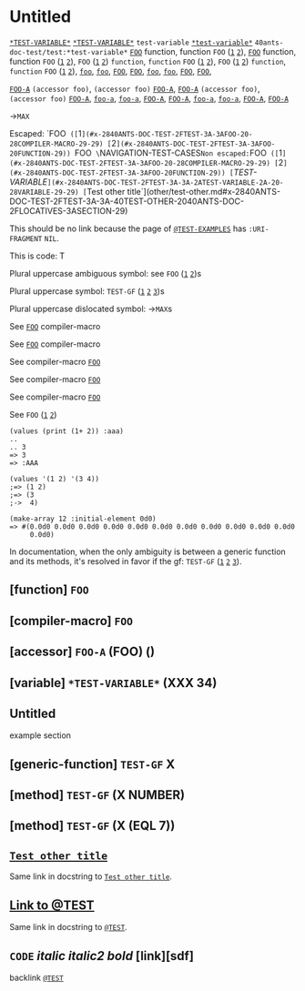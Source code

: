 <a id="x-2840ANTS-DOC-TEST-2FTEST-3A-3A-40TEST-2040ANTS-DOC-2FLOCATIVES-3ASECTION-29"></a>

# Untitled

[`*TEST-VARIABLE*`](#x-2840ANTS-DOC-TEST-2FTEST-3A-3A-2ATEST-VARIABLE-2A-20-28VARIABLE-29-29)
[`*TEST-VARIABLE*`](#x-2840ANTS-DOC-TEST-2FTEST-3A-3A-2ATEST-VARIABLE-2A-20-28VARIABLE-29-29)
`test-variable`
[`*test-variable*`](#x-2840ANTS-DOC-TEST-2FTEST-3A-3A-2ATEST-VARIABLE-2A-20-28VARIABLE-29-29)
`40ants-doc-test/test:*test-variable*`
[`FOO`](#x-2840ANTS-DOC-TEST-2FTEST-3A-3AFOO-20FUNCTION-29) function, function `FOO` ([`1`](#x-2840ANTS-DOC-TEST-2FTEST-3A-3AFOO-20-28COMPILER-MACRO-29-29) [`2`](#x-2840ANTS-DOC-TEST-2FTEST-3A-3AFOO-20FUNCTION-29)),
[`FOO`](#x-2840ANTS-DOC-TEST-2FTEST-3A-3AFOO-20FUNCTION-29) function, function `FOO` ([`1`](#x-2840ANTS-DOC-TEST-2FTEST-3A-3AFOO-20-28COMPILER-MACRO-29-29) [`2`](#x-2840ANTS-DOC-TEST-2FTEST-3A-3AFOO-20FUNCTION-29)),
`FOO` ([`1`](#x-2840ANTS-DOC-TEST-2FTEST-3A-3AFOO-20-28COMPILER-MACRO-29-29) [`2`](#x-2840ANTS-DOC-TEST-2FTEST-3A-3AFOO-20FUNCTION-29)) `function`, `function` `FOO` ([`1`](#x-2840ANTS-DOC-TEST-2FTEST-3A-3AFOO-20-28COMPILER-MACRO-29-29) [`2`](#x-2840ANTS-DOC-TEST-2FTEST-3A-3AFOO-20FUNCTION-29)),
`FOO` ([`1`](#x-2840ANTS-DOC-TEST-2FTEST-3A-3AFOO-20-28COMPILER-MACRO-29-29) [`2`](#x-2840ANTS-DOC-TEST-2FTEST-3A-3AFOO-20FUNCTION-29)) `function`, `function` `FOO` ([`1`](#x-2840ANTS-DOC-TEST-2FTEST-3A-3AFOO-20-28COMPILER-MACRO-29-29) [`2`](#x-2840ANTS-DOC-TEST-2FTEST-3A-3AFOO-20FUNCTION-29)),
[`foo`](#x-2840ANTS-DOC-TEST-2FTEST-3A-3AFOO-20FUNCTION-29),
[`foo`](#x-2840ANTS-DOC-TEST-2FTEST-3A-3AFOO-20FUNCTION-29),
[`FOO`](#x-2840ANTS-DOC-TEST-2FTEST-3A-3AFOO-20FUNCTION-29),
[`FOO`](#x-2840ANTS-DOC-TEST-2FTEST-3A-3AFOO-20FUNCTION-29),
[`foo`](#x-2840ANTS-DOC-TEST-2FTEST-3A-3AFOO-20FUNCTION-29),
[`foo`](#x-2840ANTS-DOC-TEST-2FTEST-3A-3AFOO-20FUNCTION-29),
[`FOO`](#x-2840ANTS-DOC-TEST-2FTEST-3A-3AFOO-20FUNCTION-29),
[`FOO`](#x-2840ANTS-DOC-TEST-2FTEST-3A-3AFOO-20FUNCTION-29),

[`FOO-A`](#x-2840ANTS-DOC-TEST-2FTEST-3A-3AFOO-A-20-2840ANTS-DOC-2FLOCATIVES-3AACCESSOR-2040ANTS-DOC-TEST-2FTEST-3A-3AFOO-29-29) `(accessor foo)`, `(accessor foo)` [`FOO-A`](#x-2840ANTS-DOC-TEST-2FTEST-3A-3AFOO-A-20-2840ANTS-DOC-2FLOCATIVES-3AACCESSOR-2040ANTS-DOC-TEST-2FTEST-3A-3AFOO-29-29),
[`FOO-A`](#x-2840ANTS-DOC-TEST-2FTEST-3A-3AFOO-A-20-2840ANTS-DOC-2FLOCATIVES-3AACCESSOR-2040ANTS-DOC-TEST-2FTEST-3A-3AFOO-29-29) `(accessor foo)`, `(accessor foo)` [`FOO-A`](#x-2840ANTS-DOC-TEST-2FTEST-3A-3AFOO-A-20-2840ANTS-DOC-2FLOCATIVES-3AACCESSOR-2040ANTS-DOC-TEST-2FTEST-3A-3AFOO-29-29),
[`foo-a`](#x-2840ANTS-DOC-TEST-2FTEST-3A-3AFOO-A-20-2840ANTS-DOC-2FLOCATIVES-3AACCESSOR-2040ANTS-DOC-TEST-2FTEST-3A-3AFOO-29-29),
[`foo-a`](#x-2840ANTS-DOC-TEST-2FTEST-3A-3AFOO-A-20-2840ANTS-DOC-2FLOCATIVES-3AACCESSOR-2040ANTS-DOC-TEST-2FTEST-3A-3AFOO-29-29),
[`FOO-A`](#x-2840ANTS-DOC-TEST-2FTEST-3A-3AFOO-A-20-2840ANTS-DOC-2FLOCATIVES-3AACCESSOR-2040ANTS-DOC-TEST-2FTEST-3A-3AFOO-29-29),
[`FOO-A`](#x-2840ANTS-DOC-TEST-2FTEST-3A-3AFOO-A-20-2840ANTS-DOC-2FLOCATIVES-3AACCESSOR-2040ANTS-DOC-TEST-2FTEST-3A-3AFOO-29-29),
[`foo-a`](#x-2840ANTS-DOC-TEST-2FTEST-3A-3AFOO-A-20-2840ANTS-DOC-2FLOCATIVES-3AACCESSOR-2040ANTS-DOC-TEST-2FTEST-3A-3AFOO-29-29),
[`foo-a`](#x-2840ANTS-DOC-TEST-2FTEST-3A-3AFOO-A-20-2840ANTS-DOC-2FLOCATIVES-3AACCESSOR-2040ANTS-DOC-TEST-2FTEST-3A-3AFOO-29-29),
[`FOO-A`](#x-2840ANTS-DOC-TEST-2FTEST-3A-3AFOO-A-20-2840ANTS-DOC-2FLOCATIVES-3AACCESSOR-2040ANTS-DOC-TEST-2FTEST-3A-3AFOO-29-29),
[`FOO-A`](#x-2840ANTS-DOC-TEST-2FTEST-3A-3AFOO-A-20-2840ANTS-DOC-2FLOCATIVES-3AACCESSOR-2040ANTS-DOC-TEST-2FTEST-3A-3AFOO-29-29)

->`MAX`

Escaped: \`FOO` ([`1`](#x-2840ANTS-DOC-TEST-2FTEST-3A-3AFOO-20-28COMPILER-MACRO-29-29) [`2`](#x-2840ANTS-DOC-TEST-2FTEST-3A-3AFOO-20FUNCTION-29)) `FOO` \`NAVIGATION-TEST-CASES`
Non escaped: `FOO` ([`1`](#x-2840ANTS-DOC-TEST-2FTEST-3A-3AFOO-20-28COMPILER-MACRO-29-29) [`2`](#x-2840ANTS-DOC-TEST-2FTEST-3A-3AFOO-20FUNCTION-29)) [`*TEST-VARIABLE*`](#x-2840ANTS-DOC-TEST-2FTEST-3A-3A-2ATEST-VARIABLE-2A-20-28VARIABLE-29-29)
[`Test other title`](other/test-other.md#x-2840ANTS-DOC-TEST-2FTEST-3A-3A-40TEST-OTHER-2040ANTS-DOC-2FLOCATIVES-3ASECTION-29)

This should be no link because the page of [`@TEST-EXAMPLES`](#x-2840ANTS-DOC-TEST-2FTEST-3A-3A-40TEST-EXAMPLES-2040ANTS-DOC-2FLOCATIVES-3ASECTION-29)
has `:URI-FRAGMENT` `NIL`.

This is code: T

Plural uppercase ambiguous symbol: see `FOO` ([`1`](#x-2840ANTS-DOC-TEST-2FTEST-3A-3AFOO-20-28COMPILER-MACRO-29-29) [`2`](#x-2840ANTS-DOC-TEST-2FTEST-3A-3AFOO-20FUNCTION-29))s

Plural uppercase symbol: `TEST-GF` ([`1`](#x-2840ANTS-DOC-TEST-2FTEST-3A-3ATEST-GF-20-28METHOD-20NIL-20-28-28EQL-207-29-29-29-29) [`2`](#x-2840ANTS-DOC-TEST-2FTEST-3A-3ATEST-GF-20-28METHOD-20NIL-20-28NUMBER-29-29-29) [`3`](#x-2840ANTS-DOC-TEST-2FTEST-3A-3ATEST-GF-20GENERIC-FUNCTION-29))s

Plural uppercase dislocated symbol: ->`MAX`s

See
[`FOO`](#x-2840ANTS-DOC-TEST-2FTEST-3A-3AFOO-20-28COMPILER-MACRO-29-29) compiler-macro

See [`FOO`](#x-2840ANTS-DOC-TEST-2FTEST-3A-3AFOO-20-28COMPILER-MACRO-29-29)
compiler-macro

See
compiler-macro [`FOO`](#x-2840ANTS-DOC-TEST-2FTEST-3A-3AFOO-20-28COMPILER-MACRO-29-29)

See compiler-macro
[`FOO`](#x-2840ANTS-DOC-TEST-2FTEST-3A-3AFOO-20-28COMPILER-MACRO-29-29)

See
compiler-macro 
[`FOO`](#x-2840ANTS-DOC-TEST-2FTEST-3A-3AFOO-20-28COMPILER-MACRO-29-29)

See
`FOO` ([`1`](#x-2840ANTS-DOC-TEST-2FTEST-3A-3AFOO-20-28COMPILER-MACRO-29-29) [`2`](#x-2840ANTS-DOC-TEST-2FTEST-3A-3AFOO-20FUNCTION-29))

```cl-transcript
(values (print (1+ 2)) :aaa)
..
.. 3 
=> 3
=> :AAA
```
```cl-transcript
(values '(1 2) '(3 4))
;=> (1 2)
;=> (3
;->  4)
```
```cl-transcript
(make-array 12 :initial-element 0d0)
=> #(0.0d0 0.0d0 0.0d0 0.0d0 0.0d0 0.0d0 0.0d0 0.0d0 0.0d0 0.0d0 0.0d0
     0.0d0)
```
In documentation, when the only ambiguity is between a generic
function and its methods, it's resolved in favor if the gf:
`TEST-GF` ([`1`](#x-2840ANTS-DOC-TEST-2FTEST-3A-3ATEST-GF-20-28METHOD-20NIL-20-28-28EQL-207-29-29-29-29) [`2`](#x-2840ANTS-DOC-TEST-2FTEST-3A-3ATEST-GF-20-28METHOD-20NIL-20-28NUMBER-29-29-29) [`3`](#x-2840ANTS-DOC-TEST-2FTEST-3A-3ATEST-GF-20GENERIC-FUNCTION-29)).

<a id="x-2840ANTS-DOC-TEST-2FTEST-3A-3AFOO-20FUNCTION-29"></a>

## [function] `FOO`

<a id="x-2840ANTS-DOC-TEST-2FTEST-3A-3AFOO-20-28COMPILER-MACRO-29-29"></a>

## [compiler-macro] `FOO`

<a id="x-2840ANTS-DOC-TEST-2FTEST-3A-3AFOO-A-20-2840ANTS-DOC-2FLOCATIVES-3AACCESSOR-2040ANTS-DOC-TEST-2FTEST-3A-3AFOO-29-29"></a>

## [accessor] `FOO-A` (FOO) ()

<a id="x-2840ANTS-DOC-TEST-2FTEST-3A-3A-2ATEST-VARIABLE-2A-20-28VARIABLE-29-29"></a>

## [variable] `*TEST-VARIABLE*` (XXX 34)

<a id="x-2840ANTS-DOC-TEST-2FTEST-3A-3A-40TEST-EXAMPLES-2040ANTS-DOC-2FLOCATIVES-3ASECTION-29"></a>

## Untitled

example section

<a id="x-2840ANTS-DOC-TEST-2FTEST-3A-3ATEST-GF-20GENERIC-FUNCTION-29"></a>

## [generic-function] `TEST-GF` X

<a id="x-2840ANTS-DOC-TEST-2FTEST-3A-3ATEST-GF-20-28METHOD-20NIL-20-28NUMBER-29-29-29"></a>

## [method] `TEST-GF` (X NUMBER)

<a id="x-2840ANTS-DOC-TEST-2FTEST-3A-3ATEST-GF-20-28METHOD-20NIL-20-28-28EQL-207-29-29-29-29"></a>

## [method] `TEST-GF` (X (EQL 7))

<a id="x-2840ANTS-DOC-TEST-2FTEST-3A-3A-40TEST-SECTION-WITH-LINK-TO-OTHER-PAGE-IN-TITLE-2040ANTS-DOC-2FLOCATIVES-3ASECTION-29"></a>

## [`Test other title`](other/test-other.md#x-2840ANTS-DOC-TEST-2FTEST-3A-3A-40TEST-OTHER-2040ANTS-DOC-2FLOCATIVES-3ASECTION-29)

Same link in docstring to [`Test other title`](other/test-other.md#x-2840ANTS-DOC-TEST-2FTEST-3A-3A-40TEST-OTHER-2040ANTS-DOC-2FLOCATIVES-3ASECTION-29).

<a id="x-2840ANTS-DOC-TEST-2FTEST-3A-3A-40TEST-SECTION-WITH-LINK-TO-SAME-PAGE-IN-TITLE-2040ANTS-DOC-2FLOCATIVES-3ASECTION-29"></a>

## [Link to @TEST](#x-2840ANTS-DOC-TEST-2FTEST-3A-3A-40TEST-2040ANTS-DOC-2FLOCATIVES-3ASECTION-29)

Same link in docstring to [`@TEST`](#x-2840ANTS-DOC-TEST-2FTEST-3A-3A-40TEST-2040ANTS-DOC-2FLOCATIVES-3ASECTION-29).

<a id="x-2840ANTS-DOC-TEST-2FTEST-3A-3A-40TEST-TRICKY-TITLE-2040ANTS-DOC-2FLOCATIVES-3ASECTION-29"></a>

## `CODE` *italic* _italic2_ *bold* [link][sdf] <thing>

backlink [`@TEST`](#x-2840ANTS-DOC-TEST-2FTEST-3A-3A-40TEST-2040ANTS-DOC-2FLOCATIVES-3ASECTION-29)

